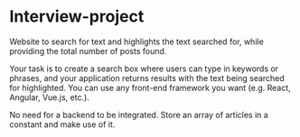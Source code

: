 # Interview-project
Website to search for text and highlights the text searched for, while providing the total number of posts found.

Your task is to create a search box where users can type in keywords or phrases, and your application returns results with the text being searched for highlighted. You can use any front-end framework you want (e.g. React, Angular, Vue.js, etc.).

No need for a backend to be integrated. Store an array of articles in a constant and make use of it.




